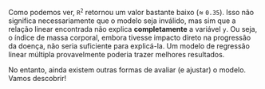 Como podemos ver, <code>R<sup>2</sup></code> retornou um valor bastante baixo (≈ `0.35`). Isso não significa necessariamente que o modelo seja inválido, mas sim que a relação linear encontrada não explica **completamente** a variável `y`. Ou seja, o índice de massa corporal, embora tivesse impacto direto na progressão da doença, não seria suficiente para explicá-la. Um modelo de regressão linear múltipla provavelmente poderia trazer melhores resultados.

No entanto, ainda existem outras formas de avaliar (e ajustar) o modelo. Vamos descobrir!
